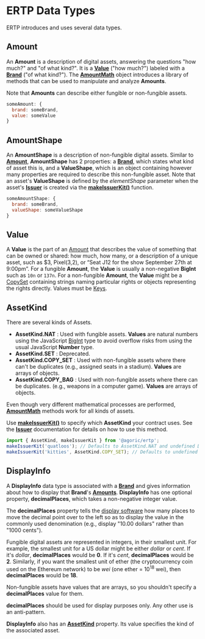 # ERTP Data Types

ERTP introduces and uses several data types.

## Amount

An **Amount** is a description of digital assets, answering the
questions "how much?" and "of what kind?". It is a **[Value](#value)** ("how much?")
labeled with a **[Brand](./brand.md)** ("of what kind?"). The **[AmountMath](./amount-math.md)** object
introduces a library of methods that can be used to manipulate and analyze **Amounts**.

Note that **Amounts** can describe either fungible or non-fungible assets.

```js
someAmount: {
  brand: someBrand,
  value: someValue
}
```

## AmountShape

An **AmountShape** is a description of non-fungible digital assets. Similar to **[Amount](#amount)**,
**AmountShape** has 2 properties: a **[Brand](./brand.md)**, which states what kind of asset this is,
and a **ValueShape**, which is an object containing however many properties are required to describe
this non-fungible asset. Note that an asset's **ValueShape** is defined by the *elementShape* parameter
when the asset's **[Issuer](./issuer.md)** is created via the
**[makeIssuerKit()](./issuer.md#makeissuerkit-allegedname-assetkind-displayinfo-optshutdownwithfailure-elementshape)** function.

```js
someAmountShape: {
  brand: someBrand,
  valueShape: someValueShape
}
```

## Value

A **Value** is the part of an [Amount](#amount) that describes the value of something
that can be owned or shared: how much, how many, or a description of a unique asset, such as
$3, Pixel(3,2), or “Seat J12 for the show September 27th at 9:00pm”.
For a fungible **Amount**, the **Value** is usually a non-negative **BigInt** such as `10n` or `137n`.
For a non-fungible **Amount**, the **Value** might be a [CopySet](/guides/js-programming/far.md#pass-styles-and-harden) containing strings naming particular rights or objects representing the rights directly.
Values must be [Keys](/glossary/#key).

## AssetKind

There are several kinds of Assets.

- **AssetKind.NAT** : Used with fungible assets. **Values** are natural numbers using the JavaScript  [BigInt](https://developer.mozilla.org/en-US/docs/Web/JavaScript/Reference/Global_Objects/BigInt) type to avoid overflow risks from using the usual JavaScript **Number** type.
- **AssetKind.SET** : Deprecated.
- **AssetKind.COPY_SET** : Used with non-fungible assets where there can't be duplicates (e.g., assigned seats in a stadium). **Values** are arrays of objects.
- **AssetKind.COPY_BAG** : Used with non-fungible assets where there can be duplicates. (e.g., weapons in a computer game). **Values** are arrays of objects.

Even though very different mathematical processes are performed,
**[AmountMath](./amount-math.md)** methods work for all kinds of assets.

Use **[makeIssuerKit()](./issuer.md#makeissuerkit-allegedname-assetkind-displayinfo-optshutdownwithfailure-elementshape)** to specify which **AssetKind**
your contract uses. See the **[Issuer](./issuer.md)** documentation for details on how to use this method.

```js
import { AssetKind, makeIssuerKit } from '@agoric/ertp';
makeIssuerKit('quatloos'); // Defaults to AssetKind.NAT and undefined DisplayInfo
makeIssuerKit('kitties', AssetKind.COPY_SET); // Defaults to undefined DisplayInfo
```

## DisplayInfo

A **DisplayInfo** data type is associated with a **[Brand](./brand.md)** and gives information about how
to display that **Brand**'s **[Amounts](#amount)**. **DisplayInfo** has one optional property,
**decimalPlaces**, which takes a non-negative integer value.

The **decimalPlaces** property tells the [display software](https://github.com/Agoric/agoric-sdk/tree/master/packages/ui-components)
how many places to move the decimal point over to the left so as to display the value
in the commonly used denomination (e.g., display "10.00 dollars" rather than "1000 cents").

Fungible digital assets are represented in integers, in their smallest unit.
For example, the smallest unit for a US dollar might be either *dollar* or *cent*.
If it's *dollar*, **decimalPlaces** would be **0**. If it's *cent*, **decimalPlaces**
would be **2**. Similarly, if you want the smallest unit of ether (the cryptocurrency coin used on the Ethereum network) to be *wei* (one ether = 10<sup>18</sup> wei), then **decimalPlaces** would be **18**.

Non-fungible assets have values that are arrays, so you shouldn't specify a **decimalPlaces** value
for them.

**decimalPlaces** should be used for display purposes only. Any
other use is an anti-pattern.

**DisplayInfo** also has an **[AssetKind](#assetkind)** property. Its value specifies the kind of the associated asset.
